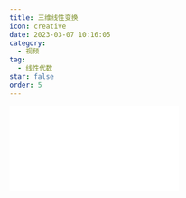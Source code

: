 ```yaml
---
title: 三维线性变换
icon: creative
date: 2023-03-07 10:16:05
category:
  - 视频
tag:
  - 线性代数
star: false
order: 5
---
```



<div class="video-container">
  <iframe src="//player.bilibili.com/player.html?aid=483115509&bvid=BV1bT411e7Cv&cid=1054659698&page=5" scrolling="no" border="0" frameborder="no" framespacing="0" allowfullscreen="true"> </iframe>
</div>
